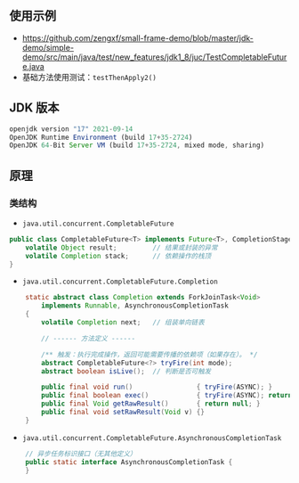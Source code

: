 ## 使用示例
- https://github.com/zengxf/small-frame-demo/blob/master/jdk-demo/simple-demo/src/main/java/test/new_features/jdk1_8/juc/TestCompletableFuture.java
- 基础方法使用测试：`testThenApply2()`


## JDK 版本
```js
openjdk version "17" 2021-09-14
OpenJDK Runtime Environment (build 17+35-2724)
OpenJDK 64-Bit Server VM (build 17+35-2724, mixed mode, sharing)
```


## 原理
### 类结构
- `java.util.concurrent.CompletableFuture`
```java
public class CompletableFuture<T> implements Future<T>, CompletionStage<T> {
    volatile Object result;         // 结果或封装的异常
    volatile Completion stack;      // 依赖操作的栈顶
}
```

- `java.util.concurrent.CompletableFuture.Completion`
```java
    static abstract class Completion extends ForkJoinTask<Void>
        implements Runnable, AsynchronousCompletionTask
    {
        volatile Completion next;   // 组装单向链表

        // ------ 方法定义 ------

        /** 触发：执行完成操作，返回可能需要传播的依赖项（如果存在）。 */
        abstract CompletableFuture<?> tryFire(int mode);
        abstract boolean isLive();  // 判断是否可触发

        public final void run()                { tryFire(ASYNC); }
        public final boolean exec()            { tryFire(ASYNC); return false; }
        public final Void getRawResult()       { return null; }
        public final void setRawResult(Void v) {}
    }
```

- `java.util.concurrent.CompletableFuture.AsynchronousCompletionTask`
```java
    // 异步任务标识接口（无其他定义）
    public static interface AsynchronousCompletionTask {
    }
```